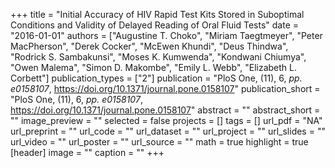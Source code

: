 +++
title = "Initial Accuracy of HIV Rapid Test Kits Stored in Suboptimal Conditions and Validity of Delayed Reading of Oral Fluid Tests"
date = "2016-01-01"
authors = ["Augustine T. Choko", "Miriam Taegtmeyer", "Peter MacPherson", "Derek Cocker", "McEwen Khundi", "Deus Thindwa", "Rodrick S. Sambakunsi", "Moses K. Kumwenda", "Kondwani Chiumya", "Owen Malema", "Simon D. Makombe", "Emily L. Webb", "Elizabeth L. Corbett"]
publication_types = ["2"]
publication = "PloS One, (11), 6, _pp. e0158107_, https://doi.org/10.1371/journal.pone.0158107"
publication_short = "PloS One, (11), 6, _pp. e0158107_, https://doi.org/10.1371/journal.pone.0158107"
abstract = ""
abstract_short = ""
image_preview = ""
selected = false
projects = []
tags = []
url_pdf = "NA"
url_preprint = ""
url_code = ""
url_dataset = ""
url_project = ""
url_slides = ""
url_video = ""
url_poster = ""
url_source = ""
math = true
highlight = true
[header]
image = ""
caption = ""
+++
